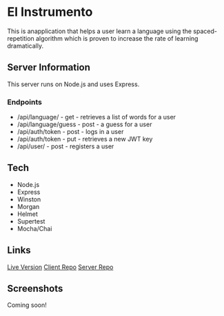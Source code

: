 # El Instrumento

This is anapplication that helps a user learn a language using the
spaced-repetition algorithm which is proven to increase the rate of 
learning dramatically.

## Server Information

This server runs on Node.js and uses Express.

### Endpoints
* /api/language/ - get - retrieves a list of words for a user
* /api/language/guess - post -  a guess for a user
* /api/auth/token - post - logs in a user
* /api/auth/token - put - retrieves a new JWT key
* /api/user/ - post - registers a user

## Tech

* Node.js
* Express
* Winston
* Morgan
* Helmet
* Supertest
* Mocha/Chai

## Links

[Live Version](https://newest-spaced-rep-client.now.sh/)
[Client Repo](https://github.com/thinkful-ei-gecko/Smiti-Leon-new-spaced-repetition-client)
[Server Repo](https://github.com/thinkful-ei-gecko/Smiti-Leon-Spaced-Repetion-Server)


## Screenshots

Coming soon!